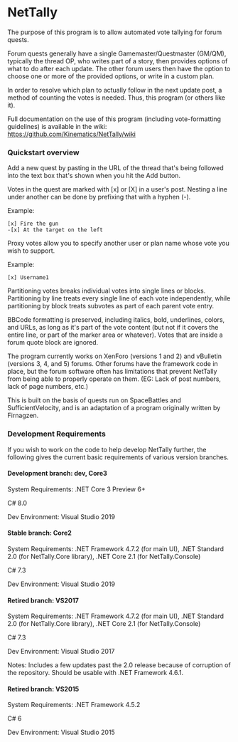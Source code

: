 ﻿# NetTally
The purpose of this program is to allow automated vote tallying for forum quests.

Forum quests generally have a single Gamemaster/Questmaster (GM/QM), typically the thread OP, who writes part of a story, then provides options of what to do after each update.  The other forum users then have the option to choose one or more of the provided options, or write in a custom plan.

In order to resolve which plan to actually follow in the next update post, a method of counting the votes is needed. Thus, this program (or others like it).

Full documentation on the use of this program (including vote-formatting guidelines) is available in the wiki: https://github.com/Kinematics/NetTally/wiki

### Quickstart overview

Add a new quest by pasting in the URL of the thread that's being followed into the text box that's shown when you hit the Add button.

Votes in the quest are marked with [x] or [X] in a user's post.  Nesting a line under another can be done by prefixing that with a hyphen (-).

Example:
```
[x] Fire the gun
-[x] At the target on the left
```

Proxy votes allow you to specify another user or plan name whose vote you wish to support.

Example:
```
[x] Username1
```

Partitioning votes breaks individual votes into single lines or blocks.  Partitioning by line treats every single line of each vote independently, while partitioning by block treats subvotes as part of each parent vote entry.

BBCode formatting is preserved, including italics, bold, underlines, colors, and URLs, as long as it's part of the vote content (but not if it covers the entire line, or part of the marker area or whatever).  Votes that are inside a forum quote block are ignored.

The program currently works on XenForo (versions 1 and 2) and vBulletin (versions 3, 4, and 5) forums.  Other forums have the framework code in place, but the forum software often has limitations that prevent NetTally from being able to properly operate on them. (EG: Lack of post numbers, lack of page numbers, etc.)

This is built on the basis of quests run on SpaceBattles and SufficientVelocity, and is an adaptation of a program originally written by Firnagzen.


### Development Requirements

If you wish to work on the code to help develop NetTally further, the following gives the current basic requirements of various version branches.

#### Development branch: dev, Core3

System Requirements:  .NET Core 3 Preview 6+

C# 8.0

Dev Environment: Visual Studio 2019

#### Stable branch: Core2

System Requirements:  .NET Framework 4.7.2 (for main UI), .NET Standard 2.0 (for NetTally.Core library), .NET Core 2.1 (for NetTally.Console)

C# 7.3

Dev Environment: Visual Studio 2019

#### Retired branch: VS2017

System Requirements:  .NET Framework 4.7.2 (for main UI), .NET Standard 2.0 (for NetTally.Core library), .NET Core 2.1 (for NetTally.Console)

C# 7.3

Dev Environment: Visual Studio 2017

Notes: Includes a few updates past the 2.0 release because of corruption of the repository.  Should be usable with .NET Framework 4.6.1.

#### Retired branch: VS2015

System Requirements:  .NET Framework 4.5.2

C# 6

Dev Environment: Visual Studio 2015


